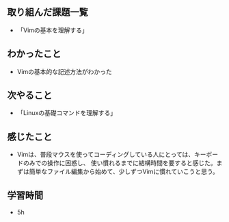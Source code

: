 ## 取り組んだ課題一覧
- 「Vimの基本を理解する」 

## わかったこと
- Vimの基本的な記述方法がわかった

## 次やること
- 「Linuxの基礎コマンドを理解する」 

## 感じたこと
- Vimは、普段マウスを使ってコーディングしている人にとっては、キーボードのみでの操作に困惑し、
使い慣れるまでに結構時間を要すると感じた。まずは簡単なファイル編集から始めて、少しずつVimに慣れていこうと思う。

## 学習時間
- 5h
